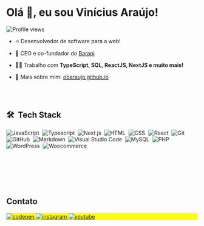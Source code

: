 <h1 align="left">Olá 👋, eu sou Vinícius Araújo!</h1>
<p align="left"> <img src="https://komarev.com/ghpvc/?username=obaraujo&color=orange" alt="Profile views" /> </p>

- 🔥 Desenvolvedor de software para a web! 

- 🔭 CEO e co-fundador do [Barapi](https://barapi.com.br)

- 👨‍💻 Trabalho com **TypeScript, SQL, ReactJS, NextJS e muito mais!**

- 👨 Mais sobre mim: [obaraujo.github.io](https://obaraujo.github.io)

<br><br>

## 🛠 &nbsp;Tech Stack

![JavaScript](https://img.shields.io/badge/-JavaScript-05122A?style=flat&logo=javascript)&nbsp;
![Typescript](https://img.shields.io/badge/-Typescript-05122A?style=flat&logo=typescript)&nbsp;
![Next.js](https://img.shields.io/badge/-Next.js-05122A?style=flat&logo=next.js)&nbsp;
![HTML](https://img.shields.io/badge/-HTML-05122A?style=flat&logo=HTML5)&nbsp;
![CSS](https://img.shields.io/badge/-CSS-05122A?style=flat&logo=CSS3&logoColor=1572B6)&nbsp;
![React](https://img.shields.io/badge/-React-05122A?style=flat&logo=react)&nbsp;
![Git](https://img.shields.io/badge/-Git-05122A?style=flat&logo=git)&nbsp;
![GitHub](https://img.shields.io/badge/-GitHub-05122A?style=flat&logo=github)&nbsp;
![Markdown](https://img.shields.io/badge/-Markdown-05122A?style=flat&logo=markdown)&nbsp;
![Visual Studio Code](https://img.shields.io/badge/-Visual%20Studio%20Code-05122A?style=flat&logo=visual-studio-code&logoColor=007ACC)&nbsp;
![MySQL](https://img.shields.io/badge/-MySQL-05122A?style=flat&logo=mysql)&nbsp;
![PHP](https://img.shields.io/badge/-PHP-05122A?style=flat&logo=pHP)&nbsp;
![WordPress](https://img.shields.io/badge/-WordPress-05122A?style=flat&logo=wordpress)&nbsp;
![Woocommerce](https://img.shields.io/badge/-Woocommerce-05122A?style=flat&logo=woocommerce)&nbsp;

<br><br>
<!--
## ⚙️ &nbsp;GitHub Analytics

<p align="left">
<img width="530em" src="https://github-readme-stats.vercel.app/api?username=obaraujo&show_icons=true&theme=vision-friendly-dark" alt="obaraujo's stats"/>
<img width="530em" src="https://github-readme-stats.vercel.app/api/top-langs/?username=obaraujo&layout=compact&theme=vision-friendly-dark" alt="obaraujo's most languages"/>
</p>-->

<br><br>

## Contato

<p align="left" style="background:yellow">
<a href="https://t.me/obaraujo" target="_blank">
  <img align="center" src="https://img.shields.io/badge/-obaraujo-05122A?style=flat&logo=telegram" alt="codepen"/>
</a>
  <!--
<a href="https://linkedin.com/in/obaraujo" target="_blank">
  <img align="center" src="https://img.shields.io/badge/-obaraujo-05122A?style=flat&logo=linkedin" alt="linkedin"/>
</a>-->
<a href="https://instagram.com/obaraujo" target="_blank">
 <img align="center" src="https://img.shields.io/badge/-obaraujo-05122A?style=flat&logo=instagram" alt="instagram"/>
</a>
<a href="https://youtube.com/obaraujo" target="_blank">
 <img align="center" src="https://img.shields.io/badge/-obaraujo-05122A?style=flat&logo=youtube" alt="youtube"/>
</a>
</p>

